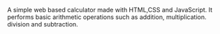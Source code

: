 A simple web based calculator made with HTML,CSS and JavaScript. It performs basic arithmetic operations such as addition, multiplication. division and subtraction.
